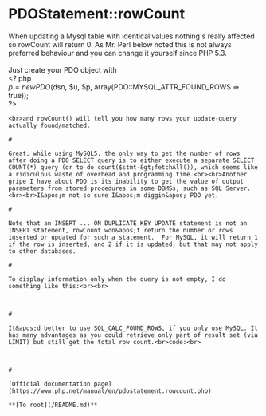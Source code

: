 # PDOStatement::rowCount



When updating a Mysql table with identical values nothing&apos;s really affected so rowCount will return 0. As Mr. Perl below noted this is not always preferred behaviour and you can change it yourself since PHP 5.3.<br><br>Just create your PDO object with <br>&lt;? php<br>$p = new PDO($dsn, $u, $p, array(PDO::MYSQL_ATTR_FOUND_ROWS =&gt; true));<br>?>
```
<br>and rowCount() will tell you how many rows your update-query actually found/matched.  

#

Great, while using MySQL5, the only way to get the number of rows after doing a PDO SELECT query is to either execute a separate SELECT COUNT(*) query (or to do count($stmt-&gt;fetchAll()), which seems like a ridiculous waste of overhead and programming time.<br><br>Another gripe I have about PDO is its inability to get the value of output parameters from stored procedures in some DBMSs, such as SQL Server.<br><br>I&apos;m not so sure I&apos;m diggin&apos; PDO yet.  

#

Note that an INSERT ... ON DUPLICATE KEY UPDATE statement is not an INSERT statement, rowCount won&apos;t return the number or rows inserted or updated for such a statement.  For MySQL, it will return 1 if the row is inserted, and 2 if it is updated, but that may not apply to other databases.  

#

To display information only when the query is not empty, I do something like this:<br><br>

```
<?php
    $sql = &apos;SELECT model FROM cars&apos;;
    $stmt = $db-&gt;prepare($sql);
    $stmt-&gt;execute();
    
    if ($data = $stmt-&gt;fetch()) {
        do {
            echo $data[&apos;model&apos;] . &apos;&lt;br&gt;&apos;;
        } while ($data = $stmt-&gt;fetch());
    } else {
        echo &apos;Empty Query&apos;;
    }
?>
```
  

#

It&apos;d better to use SQL_CALC_FOUND_ROWS, if you only use MySQL. It has many advantages as you could retrieve only part of result set (via LIMIT) but still get the total row count.<br>code:<br>

```
<?php
$db = new PDO(DSN...);
$db-&gt;setAttribute(array(PDO::MYSQL_USE_BUFFERED_QUERY=&gt;TRUE));
$rs  = $db-&gt;query(&apos;SELECT SQL_CALC_FOUND_ROWS * FROM table LIMIT 5,15&apos;);
$rs1 = $db-&gt;query(&apos;SELECT FOUND_ROWS()&apos;);
$rowCount = (int) $rs1-&gt;fetchColumn();
?>
```
  

#

[Official documentation page](https://www.php.net/manual/en/pdostatement.rowcount.php)

**[To root](/README.md)**